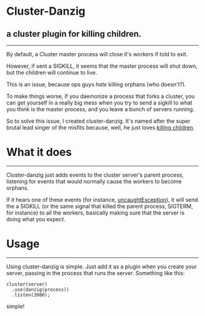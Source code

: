 # Cluster-Danzig
## a cluster plugin for killing children.

***

By default, a Cluster master process will close it's workers if told to exit.

However, if sent a SIGKILL, it seems that the master process will shut down, but the children will continue to live.

This is an issue, because ops guys *hate* killing orphans (who doesn't?).

To make things worse, if you daemonize a process that forks a cluster, you can get yourself in a really big mess when you try to send a sigkill to what you think is the master process, and you leave a bunch of servers running.

So to solve this issue, I created cluster-danzig. It's named after the super brutal lead singer of the misfits because, well, he just loves [killing children]("http://en.wikipedia.org/wiki/Last_Caress" "killing children").

# What it does

***

Cluster-danzig just adds events to the cluster server's parent process, listening for events that would normally cause the workers to become orphans.

If it hears one of these events (for instance, [uncaughtException]("http://nodejs.org/docs/v0.4.12/api/process.html#event_uncaughtException_" "uncaughtException")), it will send the a SIGKILL (or the same signal that killed the parent process, SIGTERM, for instance) to all the workers, basically making sure that the server is doing what you expect.

# Usage

***

Using cluster-danzig is simple. Just add it as a plugin when you create your server, passing in the process that runs the server. Something like this:

	cluster(server)
  	  .use(danzig(process))
  	  .listen(3000);

simple!